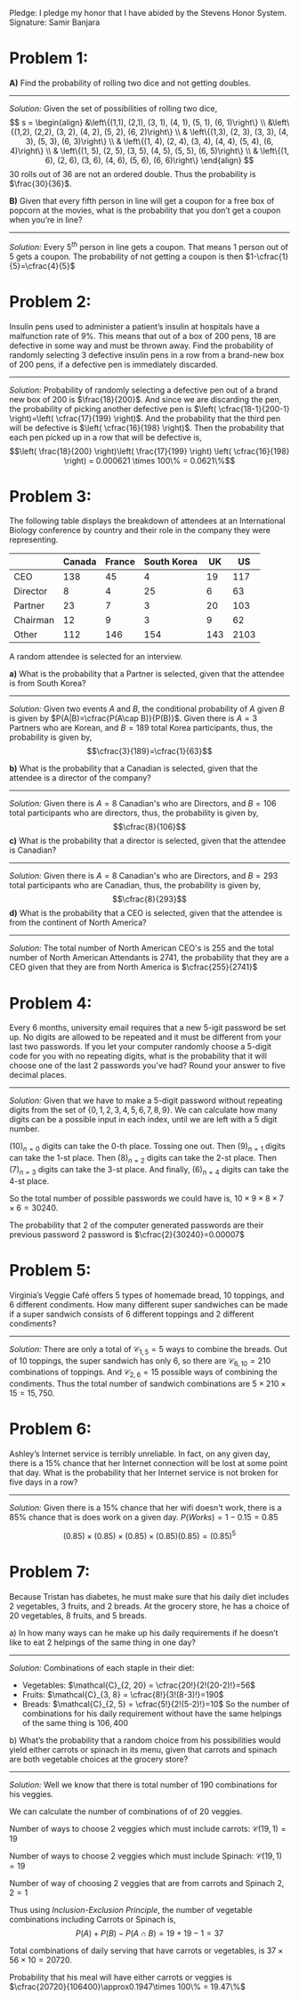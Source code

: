 Pledge: I pledge my honor that I have abided by the Stevens Honor System.
Signature: Samir Banjara

# Problem 1:

**A)** Find the probability of rolling two dice and not getting doubles.
***
*Solution:*
Given the set of possibilities of rolling two dice, 
$$
s = 
\begin{align}
&\left\{(1,1), (2,1), (3, 1), (4, 1), (5, 1), (6, 1)\right\}  \\
 &\left\{(1,2), (2,2), (3, 2), (4, 2), (5, 2), (6, 2)\right\}  \\
 & \left\{(1,3), (2, 3), (3, 3), (4, 3), (5, 3), (6, 3)\right\} \\
 & \left\{(1, 4), (2, 4), (3, 4), (4, 4), (5, 4), (6, 4)\right\} \\
 & \left\{(1, 5), (2, 5), (3, 5), (4, 5), (5, 5), (6, 5)\right\} \\
& \left\{(1, 6), (2, 6), (3, 6), (4, 6), (5, 6), (6, 6)\right\}
\end{align}
$$
$30$ rolls out of $36$ are not an ordered double. Thus the probability is $\frac{30}{36}$.

**B)** Given that every fifth person in line will get a coupon for a free box of popcorn at the movies, what is the probability that you don’t get a coupon when you’re in line?
***
*Solution:*
Every $5^{th}$ person in line gets a coupon. That means $1$ person out of $5$ gets a coupon. The probability of not getting a coupon is then $1-\cfrac{1}{5}=\cfrac{4}{5}$ 

# Problem 2:
Insulin pens used to administer a patient’s insulin at hospitals have a malfunction rate of 9%. This means that out of a box of 200 pens, 18 are defective in some way and must be thrown away. Find the probability of randomly selecting 3 defective insulin pens in a row from a brand-new box of 200 pens, if a defective pen is immediately discarded.
***
*Solution:*
Probability of randomly selecting a defective pen out of a brand new box of $200$ is $\frac{18}{200}$. And since we are discarding the pen, the probability of picking another defective pen is $\left( \cfrac{18-1}{200-1} \right)=\left( \cfrac{17}{199} \right)$. And the probability that the third pen  will be defective is $\left( \cfrac{16}{198} \right)$. Then the probability that each pen picked up in a row that will be defective is, 
$$\left( \frac{18}{200} \right)\left( \frac{17}{199} \right) \left( \cfrac{16}{198} \right) = 0.000621 \times 100\% = 0.0621\%$$


# Problem 3:
The following table displays the breakdown of attendees at an International Biology conference by country and their role in the company they were representing.

|          | Canada | France | South Korea | UK  | US  |
| -------- | ------ | ------ | ----------- | --- | --- |
| CEO      | 138    | 45     | 4           | 19  | 117 |
| Director | 8      | 4      | 25          | 6   | 63  |
| Partner  | 23     | 7      | 3           | 20  | 103 |
| Chairman | 12     | 9      | 3           | 9   | 62  |
| Other    | 112    | 146    | 154         | 143 | 2103    |

A random attendee is selected for an interview.

**a)** What is the probability that a Partner is selected, given that the attendee is from South Korea? 
***
*Solution:*
Given two events $A$ and $B$, the conditional probability of $A$ given $B$ is given by $P(A|B)=\cfrac{P(A\cap B)}{P(B)}$.
Given there is $A=3$ Partners who are Korean, and $B = 189$ total Korea participants, thus, the probability is given by, $$\cfrac{3}{189}=\cfrac{1}{63}$$

**b)** What is the probability that a Canadian is selected, given that the attendee is a director of the company? 
***
*Solution:*
Given there is $A=8$ Canadian's who are Directors, and $B = 106$ total participants who are directors, thus, the probability is given by, $$\cfrac{8}{106}$$
**c)** What is the probability that a director is selected, given that the attendee is Canadian? 
***
*Solution:*
Given there is $A=8$ Canadian's who are Directors, and $B = 293$ total participants who are Canadian, thus, the probability is given by, $$\cfrac{8}{293}$$
**d)** What is the probability that a CEO is selected, given that the attendee is from the continent of North America?
***
*Solution:*
The total number of North American CEO's is $255$ and the total number of North American Attendants is $2741$, the probability that they are a CEO given that they are from North America is $\cfrac{255}{2741}$

# Problem 4:
Every 6 months, university email requires that a new 5-igit password be set up. No digits are allowed to be repeated and it must be different from your last two passwords. If you let your computer randomly choose a 5-digit code for you with no repeating digits, what is the probability that it will choose one of the last 2 passwords you’ve had? Round your answer to five decimal places.
***
*Solution:*
Given that we have to make a $5$-digit password without repeating digits from the set of $\left\{ 0, 1, 2, 3, 4, 5, 6, 7, 8, 9 \right\}$. We can calculate how many digits can be a possible input in each index, until we are left with a $5$ digit number. 

$(10)_{n=0}$ digits can take the $0$-th place. Tossing one out.
Then $(9)_{n=1}$ digits can take the $1$-st place.
Then $(8)_{n=2}$ digits can take the $2$-st place.
Then $(7)_{n=3}$ digits can take the $3$-st place.
And finally, $(6)_{n=4}$ digits can take the $4$-st place.

So the total number of possible passwords we could have is, $10\times 9 \times 8 \times 7 \times 6 = 30240$. 

The probability that $2$ of the computer generated passwords are their previous password 2 password is $\cfrac{2}{30240}=0.00007$



# Problem 5:
Virginia’s Veggie Café offers 5 types of homemade bread, 10 toppings, and 6 different condiments. How many different super sandwiches can be made if a super sandwich consists of 6 different toppings and 2 different condiments? 
***
*Solution:*
There are only a total of $\mathcal{C}_{1,5}=5$ ways to combine the breads. Out of $10$ toppings, the super sandwich has only $6$, so there are $\mathcal{C}_{6,10}=210$ combinations of toppings. And $\mathcal{C}_{2, 6} = 15$ possible ways of combining the condiments. Thus the total number of sandwich combinations are $5 \times 210 \times 15 = 15,750$.

# Problem 6: 
Ashley’s Internet service is terribly unreliable. In fact, on any given day, there is a 15% chance that her Internet connection will be lost at some point that day. What is the probability that her Internet service is not broken for five days in a row? 
***
*Solution:*
Given there is a $15 \%$ chance that her wifi doesn't work, there is a $85\%$ chance that is does work on a given day. $P(Works) = 1 - 0.15 = 0.85$

$$\left( 0.85 \right)\times\left( 0.85 \right)\times\left( 0.85 \right)\times\left( 0.85 \right)\left( 0.85 \right) = (0.85)^{5} $$
# Problem 7: 
Because Tristan has diabetes, he must make sure that his daily diet includes 2 vegetables, 3 fruits, and 2 breads. At the grocery store, he has a choice of 20 vegetables, 8 fruits, and 5 breads. 

a) In how many ways can he make up his daily requirements if he doesn’t like to eat 2 helpings of the same thing in one day? 
***
*Solution:*
Combinations of each staple in their diet:
- Vegetables: $\mathcal{C}_{2, 20} = \cfrac{20!}{2!(20-2)!}=56$
- Fruits: $\mathcal{C}_{3, 8} = \cfrac{8!}{3!(8-3)!}=190$
- Breads: $\mathcal{C}_{2, 5} = \cfrac{5!}{2!(5-2)!}=10$
So the number of combinations for his daily requirement without have the same helpings of the same thing is $106,400$

b) What’s the probability that a random choice from his possibilities would yield either carrots or spinach in its menu, given that carrots and spinach are both vegetable choices at the grocery store?
***
*Solution:*
Well we know that there is total number of $190$ combinations for his veggies. 

We can calculate the number of combinations of of 20 veggies. 

Number of ways to choose 2 veggies which must include carrots:
$\mathcal{C}(19,1)=19$

Number of ways to choose 2 veggies which must include Spinach:
$\mathcal{C}(19,1)=19$

Number of way of choosing 2 veggies that are from carrots and Spinach
$\mathcal{2,2} = 1$

Thus using *Inclusion-Exclusion Principle*, the number of vegetable combinations including Carrots or Spinach is,
$$P(A)+P(B)-P(A\cap B)=19+19-1=37$$

Total combinations of daily serving that have carrots or vegetables, is $37 \times 56 \times 10 = 20720$.

Probability that his meal will have either carrots or veggies is $\cfrac{20720}{106400}\approx0.1947\times 100\% = 19.47\%$ 
